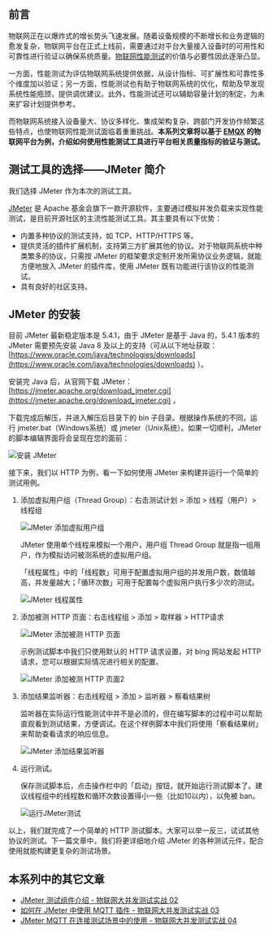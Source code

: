 ## 前言

物联网正在以爆炸式的增长势头飞速发展。随着设备规模的不断增长和业务逻辑的愈发复杂，物联网平台在正式上线前，需要通过对平台大量接入设备时的可用性和可靠性进行验证以确保系统质量。[物联网性能测试](https://www.emqx.com/zh/products/xmeter)的价值与必要性因此逐渐凸显。

一方面，性能测试为评估物联网系统提供依据，从设计指标、可扩展性和可靠性多个维度加以验证；另一方面，性能测试也有助于物联网系统的优化，帮助及早发现系统性能瓶颈，提供调优建议。此外，性能测试还可以辅助容量计划的制定，为未来扩容计划提供参考。

而物联网系统接入设备量大、协议多样化、集成架构复杂、跨部门开发协作频繁这些特点，也使物联网性能测试面临着重重挑战。**本系列文章将以基于 [EMQX](https://www.emqx.com/zh/products/emqx) 的物联网平台为例，介绍如何使用性能测试工具进行平台相关质量指标的验证与测试。**

## 测试工具的选择——JMeter 简介

我们选择 JMeter 作为本次的测试工具。

[JMeter](https://jmeter.apache.org) 是 Apache 基金会旗下一款开源软件，主要通过模拟并发负载来实现性能测试，是目前开源社区的主流性能测试工具。其主要具有以下优势：

- 内置多种协议的测试支持，如 TCP、HTTP/HTTPS 等。
- 提供灵活的插件扩展机制，支持第三方扩展其他的协议。对于物联网系统中种类繁多的协议，只需按 JMeter 的框架要求定制开发所需协议业务逻辑，就能方便地放入 JMeter 的插件库，使用 JMeter 既有功能进行该协议的性能测试。
- 具有良好的社区支持。

## JMeter 的安装

目前 JMeter 最新稳定版本是 5.4.1，由于 JMeter 是基于 Java 的，5.4.1 版本的 JMeter 需要预先安装 Java 8 及以上的支持（可从以下地址获取：[https://www.oracle.com/java/technologies/downloads](https://www.oracle.com/java/technologies/downloads) ）。

安装完 Java 后，从官网下载 JMeter：[https://jmeter.apache.org/download_jmeter.cgi](https://jmeter.apache.org/download_jmeter.cgi) 。

下载完成后解压，并进入解压后目录下的 bin 子目录。根据操作系统的不同，运行 jmeter.bat（Windows系统）或 jmeter（Unix系统）。如果一切顺利，JMeter 的脚本编辑界面将会呈现在您的面前：

![安装 JMeter](https://static.emqx.net/images/4609157fd7134937f961b7ea865b70a3.png)

接下来，我们以 HTTP 为例，看一下如何使用 JMeter 来构建并运行一个简单的测试用例。

1. 添加虚拟用户组（Thread Group）：右击测试计划 > 添加 > 线程（用户）> 线程组

   ![JMeter 添加虚拟用户组](https://static.emqx.net/images/30f13fb31cc91973b2b96331eb489caf.png)

   JMeter 使用单个线程来模拟一个用户，用户组 Thread Group 就是指一组用户，作为模拟访问被测系统的虚拟用户组。

   「线程属性」中的「线程数」可用于配置虚拟用户组的并发用户数，数值越高，并发量越大；「循环次数」可用于配置每个虚拟用户执行多少次的测试。

   ![JMeter 线程属性](https://static.emqx.net/images/912dd10b41740f7d96c24bbec526703f.png)

2. 添加被测 HTTP 页面：右击线程组 > 添加 > 取样器 > HTTP请求

   ![JMeter 添加被测 HTTP 页面](https://static.emqx.net/images/ea70b47f38d2dab43bb24315a8e1ed72.png)

   示例测试脚本中我们只使用默认的 HTTP 请求设置，对 bing 网站发起 HTTP 请求，您可以根据实际情况进行相关的配置。

   ![JMeter 添加被测 HTTP 页面2](https://static.emqx.net/images/cbe81f4bd52ef37b72e8ad9bea08c21f.png)

3. 添加结果监听器：右击线程组 > 添加 > 监听器 > 察看结果树

   监听器在实际运行性能测试中并不是必须的，但在编写脚本的过程中可以帮助直观看到测试结果，方便调试。在这个样例脚本中我们将使用「察看结果树」来帮助查看请求的响应信息。

   ![JMeter 添加结果监听器](https://static.emqx.net/images/c077ea6fea30948e41ca60e5aad2176b.png)

4. 运行测试。

   保存测试脚本后，点击操作栏中的「启动」按钮，就开始运行测试脚本了。建议线程组中的线程数和循环次数设置得小一些（比如10以内），以免被 ban。

   ![运行JMeter测试](https://static.emqx.net/images/f6f9b1200acc5db71be4a0e26aa8ba35.png)

以上，我们就完成了一个简单的 HTTP 测试脚本。大家可以举一反三，试试其他协议的测试。下一篇文章中，我们将更详细地介绍 JMeter 的各种测试元件，配合使用就能构建更复杂的测试场景。

## 本系列中的其它文章

- [JMeter 测试组件介绍 - 物联网大并发测试实战 02](https://www.emqx.com/zh/blog/introduction-to-jmeter-test-components)
- [如何在 JMeter 中使用 MQTT 插件 - 物联网大并发测试实战 03](https://www.emqx.com/zh/blog/how-to-use-the-mqtt-plugin-in-jmeter)
- [JMeter MQTT 在连接测试场景中的使用 - 物联网大并发测试实战 04](https://www.emqx.com/zh/blog/test-mqtt-connection-with-jmeter)
